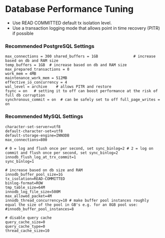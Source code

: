 # Database Performance Tuning

-   Use READ COMMITTED default tx isolation level.
-   Use a transaction logging mode that allows point in time recovery
    (PITR) if possible

### Recommended PostgreSQL Settings

```
max_connections = 300 shared_buffers = 1GB                # increase based on db and RAM size 
temp_buffers = 1GB  # increase based on db and RAM size 
max_prepared_transactions = 0 
work_mem = 4MB 
maintenance_work_mem = 512MB
effective_io_concurrency = 4     
wal_level = archive    # allows PITR and restore 
fsync = on   # setting it to off can boost performance at the risk of full db corruption
synchronous_commit = on  # can be safely set to off full_page_writes = on
```

### Recommended MySQL Settings

```
character-set-server=utf8
default-character-set=utf8
default-storage-engine=INNODB
max_connections=800

# 0 = log and flush once per second, set sync_binlog=2 # 2 = log on commit and flush once per second, set sync_binlog=2 
innodb_flush_log_at_trx_commit=1  
sync_binlog=1  

# increase based on db size and RAM 
innodb_buffer_pool_size=1G 
tx_isolation=READ-COMMITTED
binlog-format=ROW  
tmp_table_size=64M 
innodb_log_file_size=500M 
max_allowed_packet=4M  
innodb_thread_concurrency=10 # make buffer pool instances roughly equal the size of the pool in GB's e.g. for an 8GB pool use: #innodb_buffer_pool_instances=8 

# disable query cache 
query_cache_size=0 
query_cache_type=0 
thread_cache_size=10
```


